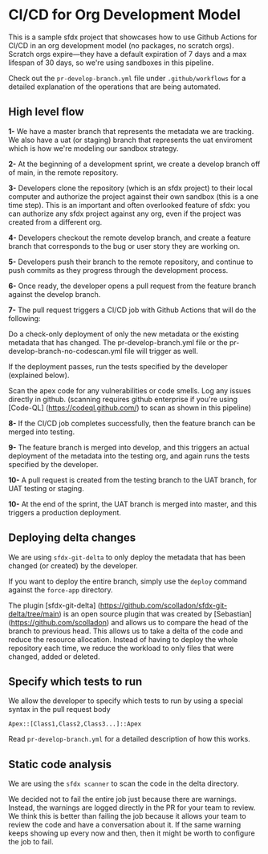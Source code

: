 # CI/CD for Org Development Model

This is a sample sfdx project that showcases how to use Github Actions for CI/CD in an org development model (no packages, no scratch orgs). Scratch orgs expire—they have a default expiration of 7 days and a max lifespan of 30 days, so we're using sandboxes in this pipeline.

Check out the `pr-develop-branch.yml` file under `.github/workflows` for a detailed explanation of the operations that are being automated.

## High level flow

**1-** We have a master branch that represents the metadata we are tracking. We also have a uat (or staging) branch that represents the uat enviroment which is how we're modeling our sandbox strategy.

**2-** At the beginning of a development sprint, we create a develop branch off of main, in the remote repository.  

**3-** Developers clone the repository (which is an sfdx project) to their local computer and authorize the project against their own sandbox (this is a one time step). This is an important and often overlooked feature of sfdx: you can authorize any sfdx project against any org, even if the project was created from a different org. 

**4-** Developers checkout the remote develop branch, and create a feature branch that corresponds to the bug or user story they are working on. 

**5-** Developers push their branch to the remote repository, and continue to push commits as they progress through the development process.

**6-** Once ready, the developer opens a pull request from the feature branch against the develop branch.

**7-** The pull request triggers a CI/CD job with Github Actions that will do the following:

Do a check-only deployment of only the new metadata or the existing metadata that has changed. The pr-develop-branch.yml file or the pr-develop-branch-no-codescan.yml file will trigger as well.

If the deployment passes, run the tests specified by the developer (explained below). 

Scan the apex code for any vulnerabilities or code smells. Log any issues directly in github. (scanning requires github enterprise if you're using [Code-QL] (https://codeql.github.com/) to scan as shown in this pipeline)

**8-** If the CI/CD job completes successfully, then the feature branch can be merged into testing.

**9-** The feature branch is merged into develop, and this triggers an actual deployment of the metadata into the testing org, and again runs the tests specified by the developer.

**10-** A pull request is created from the testing branch to the UAT branch, for UAT testing or staging.

**10-** At the end of the sprint, the UAT branch is merged into master, and this triggers a production deployment. 


## Deploying delta changes

We are using `sfdx-git-delta` to only deploy the metadata that has been changed (or created) by the developer. 

If you want to deploy the entire branch, simply use the `deploy` command against the `force-app` directory.

The plugin [sfdx-git-delta] (https://github.com/scolladon/sfdx-git-delta/tree/main) is an open source plugin that was created by [Sebastian] (https://github.com/scolladon) and allows us to compare the head of the branch to previous head. This allows us to take a delta of the code and reduce the resource allocation. Instead of having to deploy the whole repository each time, we reduce the workload to only files that were changed, added or deleted.

## Specify which tests to run

We allow the developer to specify which tests to run by using a special syntax in the pull request body

`Apex::[Class1,Class2,Class3...]::Apex`

Read `pr-develop-branch.yml` for a detailed description of how this works.

## Static code analysis

We are using the `sfdx scanner` to scan the code in the delta directory. 

We decided not to fail the entire job just because there are warnings. Instead, the warnings are logged directly in the PR for your team to review. We think this is better than failing the job because it allows your team to review the code and have a conversation about it. If the same warning keeps showing up every now and then, then it might be worth to configure the job to fail.


